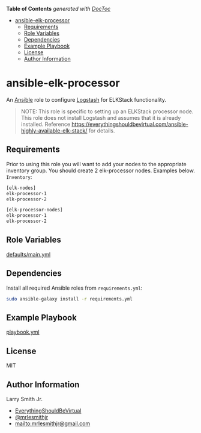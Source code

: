 <!-- START doctoc generated TOC please keep comment here to allow auto update -->
<!-- DON'T EDIT THIS SECTION, INSTEAD RE-RUN doctoc TO UPDATE -->
**Table of Contents**  *generated with [DocToc](https://github.com/thlorenz/doctoc)*

- [ansible-elk-processor](#ansible-elk-processor)
  - [Requirements](#requirements)
  - [Role Variables](#role-variables)
  - [Dependencies](#dependencies)
  - [Example Playbook](#example-playbook)
  - [License](#license)
  - [Author Information](#author-information)

<!-- END doctoc generated TOC please keep comment here to allow auto update -->

# ansible-elk-processor

An [Ansible](https://www.ansible.com) role to configure [Logstash](https://www.elastic.co/products/logstash)
for ELKStack functionality.

> NOTE: This role is specific to setting up an ELKStack processor node. This
> role does not install Logstash and assumes that it is already installed.
> Reference <https://everythingshouldbevirtual.com/ansible-highly-available-elk-stack/>
> for details.

## Requirements

Prior to using this role you will want to add your nodes to the appropriate
inventory group. You should create 2 elk-processor nodes. Examples below.
`Inventory`:

```bash
[elk-nodes]
elk-processor-1
elk-processor-2

[elk-processor-nodes]
elk-processor-1
elk-processor-2
```

## Role Variables

[defaults/main.yml](defaults/main.yml)

## Dependencies

Install all required Ansible roles from `requirements.yml`:

```bash
sudo ansible-galaxy install -r requirements.yml
```

## Example Playbook

[playbook.yml](playbook.yml)

## License

MIT

## Author Information

Larry Smith Jr.

-   [EverythingShouldBeVirtual](http://everythingshouldbevirtual.com)
-   [@mrlesmithjr](https://www.twitter.com/mrlesmithjr)
-   <mailto:mrlesmithjr@gmail.com>
